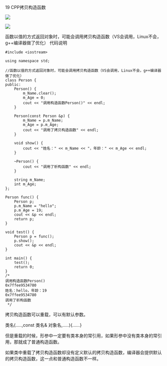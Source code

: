 19 CPP拷贝构造函数

![](https://gitee.com/hxc8/images2/raw/master/img/202407172223778.jpg)

![](https://gitee.com/hxc8/images2/raw/master/img/202407172224424.jpg)

函数以值的方式返回对象时，可能会调用拷贝构造函数（VS会调用，Linux不会，g++编译器做了优化） 代码说明

```
#include <iostream>

using namespace std;

//函数以值的方式返回对象时，可能会调用拷贝构造函数（VS会调用，Linux不会，g++编译器做了优化）
class Person {
public:
    Person() {
        m_Name.clear();
        m_Age = 0;
        cout << "调用构造函数Person()" << endl;
    }

    Person(const Person &p) {
        m_Name = p.m_Name;
        m_Age = p.m_Age;
        cout << "调用了拷贝构造函数" << endl;
    }

    void show() {
        cout << "姓名：" << m_Name << "，年龄：" << m_Age << endl;
    }

    ~Person() {
        cout << "调用了析构函数" << endl;
    }

    string m_Name;
    int m_Age;
};

Person func() {
    Person p;
    p.m_Name = "hello";
    p.m_Age = 19;
    cout << &p << endl;
    return p;
}

void test() {
    Person p = func();
    p.show();
    cout << &p << endl;
}

int main() {
    test();
    return 0;
}
/*
调用构造函数Person()
0x7ffee9534780
姓名：hello，年龄：19
0x7ffee9534780
调用了析构函数
 */
```

拷贝构造函数可以重载，可以有默认参数。

类名(.....,const 类名& 对象名,.....){......}

但是重载的时候，形参中一定要有类本身的常引用，如果形参中没有类本身的常引用，那就成了普通构造函数。

如果类中重载了拷贝构造函数却没有定义默认的拷贝构造函数，编译器会提供默认的拷贝构造函数，这一点和普通构造函数不一样。